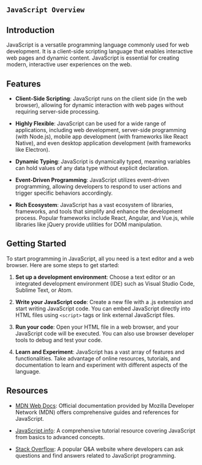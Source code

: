 ##  			`JavaScript Overview`

## Introduction

JavaScript is a versatile programming language commonly used for web development. It is a client-side scripting language that enables interactive web pages and dynamic content. JavaScript is essential for creating modern, interactive user experiences on the web.

## Features

- **Client-Side Scripting**: JavaScript runs on the client side (in the web browser), allowing for dynamic interaction with web pages without requiring server-side processing.
  
- **Highly Flexible**: JavaScript can be used for a wide range of applications, including web development, server-side programming (with Node.js), mobile app development (with frameworks like React Native), and even desktop application development (with frameworks like Electron).

- **Dynamic Typing**: JavaScript is dynamically typed, meaning variables can hold values of any data type without explicit declaration.

- **Event-Driven Programming**: JavaScript utilizes event-driven programming, allowing developers to respond to user actions and trigger specific behaviors accordingly.

- **Rich Ecosystem**: JavaScript has a vast ecosystem of libraries, frameworks, and tools that simplify and enhance the development process. Popular frameworks include React, Angular, and Vue.js, while libraries like jQuery provide utilities for DOM manipulation.

## Getting Started

To start programming in JavaScript, all you need is a text editor and a web browser. Here are some steps to get started:

1. **Set up a development environment**: Choose a text editor or an integrated development environment (IDE) such as Visual Studio Code, Sublime Text, or Atom.

2. **Write your JavaScript code**: Create a new file with a .js extension and start writing JavaScript code. You can embed JavaScript directly into HTML files using `<script>` tags or link external JavaScript files.

3. **Run your code**: Open your HTML file in a web browser, and your JavaScript code will be executed. You can also use browser developer tools to debug and test your code.

4. **Learn and Experiment**: JavaScript has a vast array of features and functionalities. Take advantage of online resources, tutorials, and documentation to learn and experiment with different aspects of the language.

## Resources

- [MDN Web Docs](https://developer.mozilla.org/en-US/docs/Web/JavaScript): Official documentation provided by Mozilla Developer Network (MDN) offers comprehensive guides and references for JavaScript.

- [JavaScript.info](https://javascript.info/): A comprehensive tutorial resource covering JavaScript from basics to advanced concepts.

- [Stack Overflow](https://stackoverflow.com/questions/tagged/javascript): A popular Q&A website where developers can ask questions and find answers related to JavaScript programming.

